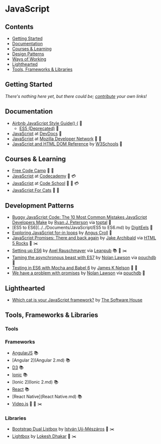 # JavaScript

## Contents

- [Getting Started](#getting-started)
- [Documentation](#documentation)
- [Courses & Learning](#courses-and-learning)
- [Design Patterns](#design-patterns)
- [Ways of Working](#ways-of-working)
- [Lighthearted](#lighthearted)
- [Tools, Frameworks & Libraries](#tools-frameworks--libraries)

## Getting Started

*There's nothing here yet, but there could be; [contribute](../../CONTRIBUTING.md) your own links!*

## Documentation

- [Airbnb JavaScript Style Guide() {](https://github.com/airbnb/javascript) :green_book:
  - [ES5 (Deprecated)](https://github.com/airbnb/javascript/tree/es5-deprecated/es5) :green_book:
- [JavaScript](http://devdocs.io/javascript/) at [DevDocs](http://devdocs.io/) :green_book:
- [JavaScript](https://developer.mozilla.org/en-US/docs/Web/JavaScript) at [Mozilla Developer Network](https://developer.mozilla.org/en-US/) :green_book: :memo:
- [JavaScript and HTML DOM Reference](http://www.w3schools.com/jsref/) by [W3Schools](http://www.w3schools.com/) :green_book:

## Courses & Learning

- [Free Code Camp](https://www.freecodecamp.com/) :movie_camera: :memo:
- [JavaScript](https://www.codecademy.com/learn/javascript) at [Codecademy](https://www.codecademy.com/) :memo: :credit_card:
- [JavaScript](https://www.codeschool.com/paths/javascript) at [Code School](https://www.codeschool.com/paths/javascript) :movie_camera: :memo: :credit_card:
- [JavaScript For Cats](http://jsforcats.com/) :green_book: :memo:

## Development Patterns

- [Buggy JavaScript Code: The 10 Most Common Mistakes JavaScript Developers Make](https://www.toptal.com/javascript/10-most-common-javascript-mistakes) by [Ryan J. Peterson](https://github.com/rpeterson) via [toptal](https://www.toptal.com/developers) :green_book:
- [ES5 to ES6](../../Documents/JavaScript/ES5 to ES6.md) by [DigitEels](https://github.com/digiteels) :green_book:
- [Exploring JavaScript for-in loops](https://javascriptweblog.wordpress.com/2011/01/04/exploring-javascript-for-in-loops/) by [Angus Croll](http://anguscroll.com/) :green_book:
- [JavaScript Promises: There and back again](http://www.html5rocks.com/en/tutorials/es6/promises/) by [Jake Archibald](https://twitter.com/jaffathecake) via [HTML 5 Rocks](http://www.html5rocks.com/) :green_book: :scissors:
- [Setting up ES6](https://leanpub.com/setting-up-es6/read) by [Axel Rauschmayer](http://rauschma.de/) via [Leanpub](https://leanpub.com/) :books: :green_book: :scissors:
- [Taming the asynchronous beast with ES7](https://pouchdb.com/2015/03/05/taming-the-async-beast-with-es7.html) by [Nolan Lawson](https://twitter.com/nolanlawson) via [pouchdb](https://pouchdb.com/) :green_book:
- [Testing in ES6 with Mocha and Babel 6](http://jamesknelson.com/testing-in-es6-with-mocha-and-babel-6/) by [James K Nelson](https://twitter.com/james_k_nelson) :green_book: :memo:
- [We have a problem with promises](https://pouchdb.com/2015/05/18/we-have-a-problem-with-promises.html) by [Nolan Lawson](https://twitter.com/nolanlawson) via [pouchdb](https://pouchdb.com/) :green_book:

## Lighthearted

- [Which cat is your JavaScript framework?](http://whichcatisyourjavascriptframework.com/) by [The Software House](http://tsh.io/)

## Tools, Frameworks & Libraries

### Tools

### Frameworks

- [AngularJS](AngularJS.md) :books:
- [Angular 2](Angular 2.md) :books:
- [D3](D3.md) :books:
- [Ionic](Ionic.md) :books:
- [Ionic 2](Ionic 2.md) :books:
- [React](React.md) :books:
- [React Native](React Native.md) :books:
- [Video.js](http://videojs.com/) :green_book: :movie_camera: :scissors:

### Libraries

- [Bootstrap Dual Listbox](http://www.virtuosoft.eu/code/bootstrap-duallistbox/) by [István Ujj-Mészáros](https://github.com/istvan-ujjmeszaros) :green_book: :scissors:
- [Lightbox](http://lokeshdhakar.com/projects/lightbox2/) by [Lokesh Dhakar](http://lokeshdhakar.com/) :green_book: :scissors:
